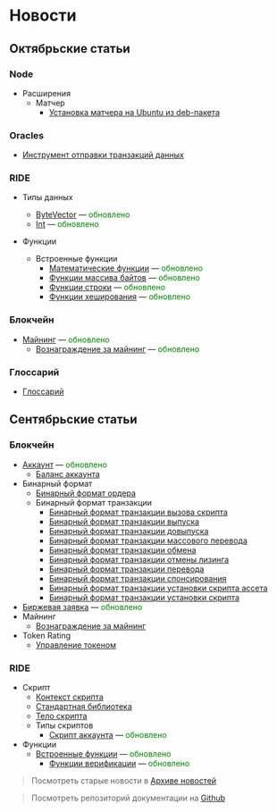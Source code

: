 # Новости

## Октябрьские статьи

### Node

* Расширения
  * Матчер
    * [Установка матчера на Ubuntu из deb-пакета](/waves-node/extensions/matcher/matcher-install-ubuntu-deb.md)

### Oracles

* [Инструмент отправки транзакций данных](/waves-oracles/data-transaction-tool.md)

### RIDE

* Типы данных
  * [ByteVector](ride/data-types/byte-vector.md) — <span style="color:green">обновлено</span>
  * [Int](ride/data-types/int.md) — <span style="color:green">обновлено</span>

* Функции
  * Встроенные функции
    * [Математические функции](ride/functions/built-in-functions/math-functions.md) — <span style="color:green">обновлено</span>
    * [Функции массива байтов](ride/functions/built-in-functions/byte-array-functions.md) — <span style="color:green">обновлено</span>
    * [Функции строки](ride/functions/built-in-functions/string-functions.md) — <span style="color:green">обновлено</span>
    * [Функции хеширования](ride/functions/built-in-functions/hashing-functions.md) — <span style="color:green">обновлено</span>

### Блокчейн

* [Майнинг](blockchain/mining.md) — <span style="color:green">обновлено</span>
  * [Вознаграждение за майнинг](blockchain/mining/mining-reward.md) — <span style="color:green">обновлено</span>

### Глоссарий

* [Глоссарий](glossary/glossary.md)

## Сентябрьские статьи

### Блокчейн

* [Аккаунт](blockchain/account.md) — <span style="color:green">обновлено</span>
  * [Баланс аккаунта](blockchain/account/account-balance.md)
* Бинарный формат
  * [Бинарный формат ордера](blockchain/binary-format/order-binary-format.md)
  * Бинарный формат транзакции
    * [Бинарный формат транзакции вызова скрипта](blockchain/binary-format/transaction-binary-format/invoke-script-transaction-binary-format.md)
    * [Бинарный формат транзакции выпуска](blockchain/binary-format/transaction-binary-format/issue-transaction-binary-format.md)
    * [Бинарный формат транзакции довыпуска](blockchain/binary-format/transaction-binary-format/reissue-transaction-binary-format.md)
    * [Бинарный формат транзакции массового перевода](blockchain/binary-format/transaction-binary-format/mass-transfer-transaction-binary-format.md)
    * [Бинарный формат транзакции обмена](blockchain/binary-format/transaction-binary-format/exchange-transaction-binary-format.md)
    * [Бинарный формат транзакции отмены лизинга](blockchain/binary-format/transaction-binary-format/lease-cancel-transaction-binary-format.md)
    * [Бинарный формат транзакции перевода](blockchain/binary-format/transaction-binary-format/transfer-transaction-binary-format.md)
    * [Бинарный формат транзакции спонсирования](blockchain/binary-format/transaction-binary-format/sponsor-fee-transaction-binary-format.md)
    * [Бинарный формат транзакции установки скрипта ассета](blockchain/binary-format/transaction-binary-format/set-asset-script-transaction-binary-format.md)
    * [Бинарный формат транзакции установки скрипта](blockchain/binary-format/transaction-binary-format/set-script-transaction-binary-format.md)
* [Биржевая заявка](blockchain/order.md) — <span style="color:green">обновлено</span>
* Майнинг
  * [Вознаграждение за майнинг](/blockchain/mining/mining-reward.md)
* Token Rating
  * [Управление токеном](waves-token-rating/token-management.md)

### RIDE

* Скрипт
  * [Контекст скрипта](ride/script/script-context.md)
  * [Стандартная библиотека](ride/script/standard-library.md)
  * [Тело скрипта](ride/script/script-body.md)
  * Типы скриптов
    * [Скрипт аккаунта](ride/script/script-types/account-script.md) — <span style="color:green">обновлено</span>
* Функции
  * [Встроенные функции](ride/functions/built-in-functions.md) — <span style="color:green">обновлено</span>
    * [Функции верификации](ride/functions/built-in-functions/verification-functions.md) — <span style="color:green">обновлено</span>

> Посмотреть старые новости в [Aрхиве новостей](miscellaneous/news-archive.md)

> Посмотреть репозиторий документации на [Github](https://github.com/wavesplatform/waves-documentation)
